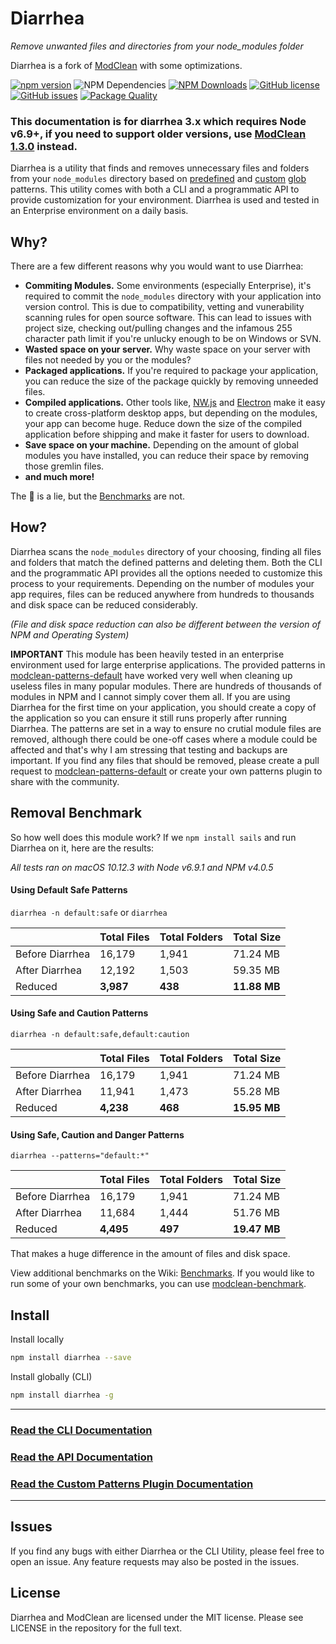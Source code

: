 # Diarrhea
*Remove unwanted files and directories from your node_modules folder*

Diarrhea is a fork of [ModClean](https://github.com/ModClean/modclean) with some optimizations.

[![npm version](https://img.shields.io/npm/v/diarrhea.svg)](https://www.npmjs.com/package/diarrhea) ![NPM Dependencies](https://david-dm.org/jehy/diarrhea.svg) [![NPM Downloads](https://img.shields.io/npm/dm/diarrhea.svg)](https://www.npmjs.com/package/diarrhea) [![GitHub license](https://img.shields.io/badge/license-MIT-blue.svg)](https://raw.githubusercontent.com/jehy/diarrhea/master/LICENSE) [![GitHub issues](https://img.shields.io/github/issues/jehy/diarrhea.svg)](https://github.com/jehy/diarrhea/issues) [![Package Quality](http://npm.packagequality.com/shield/diarrhea.svg)](http://packagequality.com/#?package=diarrhea)

### This documentation is for diarrhea 3.x which requires Node v6.9+, if you need to support older versions, use [ModClean 1.3.0](https://github.com/ModClean/modclean/tree/1.x) instead.

Diarrhea is a utility that finds and removes unnecessary files and folders from your `node_modules` directory based on [predefined](https://github.com/ModClean/modclean-patterns-default) and [custom](https://github.com/jehy/diarrhea/wiki/Custom-Pattern-Plugins) [glob](https://github.com/isaacs/node-glob) patterns. This utility comes with both a CLI and a programmatic API to provide customization for your environment. Diarrhea is used and tested in an Enterprise environment on a daily basis.

## Why?
There are a few different reasons why you would want to use Diarrhea:

* **Commiting Modules.** Some environments (especially Enterprise), it's required to commit the `node_modules` directory with your application into version control. This is due to compatibility, vetting and vunerability scanning rules for open source software. This can lead to issues with project size, checking out/pulling changes and the infamous 255 character path limit if you're unlucky enough to be on Windows or SVN.
* **Wasted space on your server.** Why waste space on your server with files not needed by you or the modules?
* **Packaged applications.** If you're required to package your application, you can reduce the size of the package quickly by removing unneeded files.
* **Compiled applications.** Other tools like, [NW.js](https://nwjs.io/) and [Electron](http://electron.atom.io/) make it easy to create cross-platform desktop apps, but depending on the modules, your app can become huge. Reduce down the size of the compiled application before shipping and make it faster for users to download.
* **Save space on your machine.** Depending on the amount of global modules you have installed, you can reduce their space by removing those gremlin files.
* **and much more!**

The :cake: is a lie, but the [Benchmarks](https://github.com/jehy/diarrhea/wiki/Benchmarks) are not.

## How?
Diarrhea scans the `node_modules` directory of your choosing, finding all files and folders that match the defined patterns and deleting them. Both the CLI and the programmatic API provides all the options needed to customize this process to your requirements. Depending on the number of modules your app requires, files can be reduced anywhere from hundreds to thousands and disk space can be reduced considerably.

_(File and disk space reduction can also be different between the version of NPM and Operating System)_

**IMPORTANT**
This module has been heavily tested in an enterprise environment used for large enterprise applications. The provided patterns in [modclean-patterns-default](https://github.com/ModClean/modclean-patterns-default) have worked very well when cleaning up useless files in many popular modules. There are hundreds of thousands of modules in NPM and I cannot simply cover them all. If you are using Diarrhea for the first time on your application, you should create a copy of the application so you can ensure it still runs properly after running Diarrhea. The patterns are set in a way to ensure no crutial module files are removed, although there could be one-off cases where a module could be affected and that's why I am stressing that testing and backups are important. If you find any files that should be removed, please create a pull request to [modclean-patterns-default](https://github.com/ModClean/modclean-patterns-default) or create your own patterns plugin to share with the community.

## Removal Benchmark
So how well does this module work? If we `npm install sails` and run Diarrhea on it, here are the results:

_All tests ran on macOS 10.12.3 with Node v6.9.1 and NPM v4.0.5_

#### Using Default Safe Patterns
`diarrhea -n default:safe` or `diarrhea`

|                 | Total Files | Total Folders | Total Size   |
| --------------- | ----------- | ------------- | ------------ |
| Before Diarrhea | 16,179      | 1,941         | 71.24 MB     |
| After Diarrhea  | 12,192      | 1,503         | 59.35 MB     |
| Reduced         | **3,987**   | **438**       | **11.88 MB** |

#### Using Safe and Caution Patterns
`diarrhea -n default:safe,default:caution`

|                 | Total Files | Total Folders | Total Size   |
| --------------- | ----------- | ------------- | ------------ |
| Before Diarrhea | 16,179      | 1,941         | 71.24 MB     |
| After Diarrhea  | 11,941      | 1,473         | 55.28 MB     |
| Reduced         | **4,238**   | **468**       | **15.95 MB** |

#### Using Safe, Caution and Danger Patterns
`diarrhea --patterns="default:*"`

|                 | Total Files | Total Folders | Total Size   |
| --------------- | ----------- | ------------- | ------------ |
| Before Diarrhea | 16,179      | 1,941         | 71.24 MB     |
| After Diarrhea  | 11,684      | 1,444         | 51.76 MB     |
| Reduced         | **4,495**   | **497**       | **19.47 MB** |

That makes a huge difference in the amount of files and disk space.

View additional benchmarks on the Wiki: [Benchmarks](https://github.com/jehy/diarrhea/wiki/Benchmarks). If you would like to run some of your own benchmarks, you can use [modclean-benchmark](https://github.com/ModClean/modclean-benchmark).

## Install

Install locally

```bash
npm install diarrhea --save
```

Install globally (CLI)

```bash
npm install diarrhea -g
```


---

### [Read the CLI Documentation](https://github.com/jehy/diarrhea/wiki/CLI)

### [Read the API Documentation](https://github.com/jehy/diarrhea/wiki/API)

### [Read the Custom Patterns Plugin Documentation](https://github.com/jehy/diarrhea/wiki/Custom-Pattern-Plugins)

---

## Issues
If you find any bugs with either Diarrhea or the CLI Utility, please feel free to open an issue. Any feature requests may also be posted in the issues.

## License
Diarrhea and ModClean are licensed under the MIT license. Please see LICENSE in the repository for the full text.
